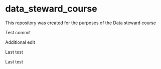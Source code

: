 # data_steward_course
This repository was created for the purposes of the Data steward course

Test commit

Additional edit

Last test

Last test
